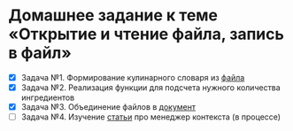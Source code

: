 # Домашнее задание к теме «Открытие и чтение файла, запись в файл»
* [x] Задача №1. Формирование кулинарного словаря из [файла](recipes.txt)
* [x] Задача №2. Реализация функции для подсчета нужного количества ингредиентов
* [x] Задача №3. Объединение файлов в [документ](union\solution.txt)
* [ ] Задача №4. Изучение [статьи](https://habr.com/ru/articles/196382/) про менеджер контекста (в процессе)